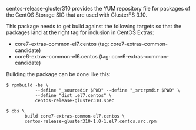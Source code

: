centos-release-gluster310 provides the YUM repository file for packages of the
CentOS Storage SIG that are used with GlusterFS 3.10.

This package needs to get build against the following targets so that the
packages land at the right tag for inclusion in CentOS Extras:

 - core7-extras-common-el7.centos (tag: core7-extras-common-candidate)
 - core6-extras-common-el6.centos (tag: core6-extras-common-candidate)

Building the package can be done like this:


    $ rpmbuild -bs \
               --define "_sourcedir $PWD" --define "_srcrpmdir $PWD" \
               --define "dist .el7.centos" \
               centos-release-gluster310.spec

    $ cbs \
           build core7-extras-common-el7.centos \
           centos-release-gluster310-1.0-1.el7.centos.src.rpm

